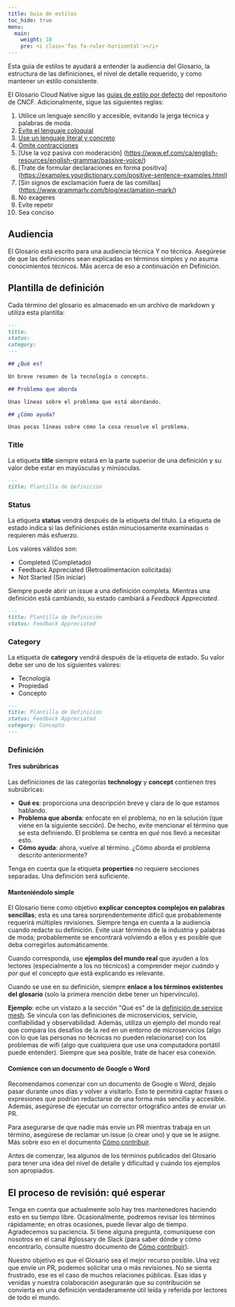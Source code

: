 ```yaml
---
title: Guia de estilos
toc_hide: true
menu:
  main:
    weight: 10
    pre: <i class='fas fa-ruler-horizontal'></i>
---
```


Esta guia de estilos te ayudará a entender la audiencia del Glosario, la estructura de las definiciones, el nivel de detalle requerido, y como mantener un estilo consistente.

El Glosario Cloud Native sigue las [guias de estilo por defecto](https://github.com/cncf/foundation/blob/master/style-guide.md) del repositorio de CNCF. Adicionalmente, sigue las siguientes reglas:

1. Utilice un lenguaje sencillo y accesible, evitando la jerga técnica y palabras de moda.
2. [Evite el lenguaje coloquial](https://en.wikipedia.org/wiki/Colloquialism)
3. [Use un lenguaje literal y concreto](http://guidetogrammar.org/grammar/composition/abstract.htm)
4. [Omite contracciones](https://en.wikipedia.org/wiki/Contraction_(grammar))
5. [Use la voz pasiva con moderación] (https://www.ef.com/ca/english-resources/english-grammar/passive-voice/)
6. [Trate de formular declaraciones en forma positiva] (https://examples.yourdictionary.com/positive-sentence-examples.html)
7. [Sin signos de exclamación fuera de las comillas] (https://www.grammarly.com/blog/exclamation-mark/)
8. No exageres
9. Evite repetir
10. Sea conciso

## Audiencia

El Glosario está escrito para una audiencia técnica Y no técnica. Asegúrese de que las definiciones sean explicadas en términos simples y no asuma conocimientos técnicos. Más acerca de eso a continuación en Definición.

## Plantilla de definición

Cada término del glosario es almacenado en un archivo de markdown y utiliza esta plantilla:

```md
---
title:
status:
category:
---

## ¿Qué es?

Un breve resumen de la tecnología o concepto.

## Problema que aborda

Unas líneas sobre el problema que está abordando.

## ¿Cómo ayuda?

Unas pocas líneas sobre cómo la cosa resuelve el problema.
```

### Title

La etiqueta **title** siempre estará en la parte superior de una definición y su valor debe estar en mayúsculas y minúsculas.

```md
---
title: Plantilla de Definición
```

### Status

La etiqueta **status** vendrá después de la etiqueta del título. La etiqueta de estado indica si las definiciones están minuciosamente examinadas o requieren más esfuerzo.

Los valores válidos son:

- Completed (Completado)
- Feedback Appreciated (Retroalimentacion solicitada)
- Not Started (Sin iniciar)

Siempre puede abrir un issue a una definición completa. Mientras una definición está cambiando, su estado cambiará a *Feedback Appreciated*.

```md
---
title: Plantilla de Definición
status: Feedback Appreciated
```

### Category

La etiqueta de **category** vendrá después de la etiqueta de estado. Su valor debe ser uno de los siguientes valores:

- Tecnología
- Propiedad
- Concepto

```md
---
title: Plantilla de Definición
status: Feedback Appreciated
category: Concepto
---
```

### Definición

#### Tres subrúbricas

Las definiciones de las categorías **technology** y **concept** contienen tres subrúbricas:

- **Qué es**: proporciona una descripción breve y clara de lo que estamos hablando.
- **Problema que aborda**: enfocate en el problema, no en la solución (que viene en la siguiente sección). De hecho, evite mencionar el término que se esta definiendo. El problema se centra en *qué* nos llevó a necesitar esto.
- **Cómo ayuda**: ahora, vuelve al término. ¿Cómo aborda el problema descrito anteriormente?

Tenga en cuenta que la etiqueta **properties** no requiere secciones separadas. Una definición será suficiente.

#### Manteniéndolo simple

El Glosario tiene como objetivo **explicar conceptos complejos en palabras sencillas**; esta es una tarea sorprendentemente difícil que probablemente requerirá múltiples revisiones. Siempre tenga en cuenta a la audiencia cuando redacte su definición. Evite usar términos de la industria y palabras de moda; probablemente se encontrará volviendo a ellos y es posible que deba corregirlos automáticamente.

Cuando corresponda, use **ejemplos del mundo real** que ayuden a los lectores (especialmente a los no técnicos) a comprender mejor *cuándo* y *por qué* el concepto que está explicando es relevante.

Cuando se use en su definición, siempre **enlace a los términos existentes del glosario** (solo la primera mención debe tener un hipervínculo).

**Ejemplo**: eche un vistazo a la sección "Qué es" de la [definición de service mesh](https://glossary.cncf.io/service_mesh/). Se vincula con las definiciones de microservicios, servicio, confiabilidad y observabilidad. Además, utiliza un ejemplo del mundo real que compara los desafíos de la red en un entorno de microservicios (algo con lo que las personas no técnicas no pueden relacionarse) con los problemas de wifi (algo que cualquiera que use una computadora portátil puede entender). Siempre que sea posible, trate de hacer esa conexión.

#### Comience con un documento de Google o Word

Recomendamos comenzar con un documento de Google o Word, dejalo pasar durante unos días y volver a visitarlo. Esto te permitirá captar frases o expresiones que podrían redactarse de una forma más sencilla y accesible. Además, asegúrese de ejecutar un corrector ortográfico antes de enviar un PR.

Para asegurarse de que nadie más envíe un PR mientras trabaja en un término, asegúrese de reclamar un issue (o crear uno) y que se le asigne. Más sobre eso en el documento [Cómo contribuir](https://glossary.cncf.io/contribute/).

Antes de comenzar, lea algunos de los términos publicados del Glosario para tener una idea del nivel de detalle y dificultad y cuándo los ejemplos son apropiados.


## El proceso de revisión: qué esperar

Tenga en cuenta que actualmente solo hay tres mantenedores haciendo esto en su tiempo libre. Ocasionalmente, podremos revisar los términos rápidamente; en otras ocasiones, puede llevar algo de tiempo. Agradecemos su paciencia. Si tiene alguna pregunta, comuníquese con nosotros en el canal #glossary de Slack (para saber dónde y cómo encontrarlo, consulte nuestro documento de [Cómo contribuir](https://glossary.cncf.io/contribute/)).

Nuestro objetivo es que el Glosario sea el mejor recurso posible. Una vez que envíe un PR, podemos solicitar una o más revisiones. No se sienta frustrado, ese es el caso de muchos relaciones públicas. Esas idas y venidas y nuestra colaboración asegurarán que su contribución se convierta en una definición verdaderamente útil leída y referida por lectores de todo el mundo.
